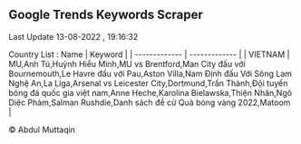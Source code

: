 

## Google Trends Keywords Scraper 
 
Last Update 13-08-2022 , 19:16:32

Country List :
 Name  | Keyword |
| ------------- | ------------- |
| VIETNAM | MU,Anh Tú,Huỳnh Hiểu Minh,MU vs Brentford,Man City đấu với Bournemouth,Le Havre đấu với Pau,Aston Villa,Nam Định đấu Với Sông Lam Nghệ An,La Liga,Arsenal vs Leicester City,Dortmund,Trấn Thành,Đội tuyển bóng đá quốc gia việt nam,Anne Heche,Karolina Bielawska,Thiện Nhân,Ngô Diệc Phàm,Salman Rushdie,Danh sách đề cử Quả bóng vàng 2022,Matoom |



© Abdul Muttaqin 
